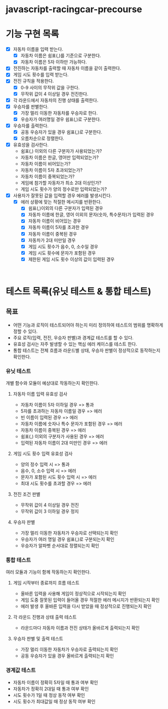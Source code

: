 # javascript-racingcar-precourse

# 기능 구현 목록

- [x] 자동차 이름을 입력 받는다.
  - [x] 자동차 이름은 쉼표(,)를 기준으로 구분한다.
  - [x] 자동차 이름은 5자 이하만 가능하다.
- [x] 전진하는 자동차를 출력할 때 자동차 이름을 같이 출력한다.
- [x] 게임 시도 횟수를 입력 받는다.
- [x] 전진 규칙을 적용한다.
  - [x] 0-9 사이의 무작위 값을 구한다.
  - [x] 무작위 값이 4 이상일 경우 전진한다.
- [x] 각 라운드에서 자동차의 진행 상태를 출력한다.
- [x] 우승자를 판별한다.
  - [x] 가장 멀리 이동한 자동차를 우승자로 한다.
  - [x] 우승자가 여러명일 경우 쉼표(,)로 구분한다.
- [x] 우승자를 출력한다.
  - [x] 공동 우승자가 있을 경우 쉼표(,)로 구분한다.
  - [x] 오름차순으로 정렬한다.
- [x] 유효성을 검사한다.
  - 쉼표(,) 이외의 다른 구분자가 사용되었는가?
  - 자동차 이름은 한글, 영어만 입력되었는가?
  - 자동차 이름이 비어있는가?
  - 자동차 이름이 5자 초과되었는가?
  - 자동차 이름이 중복되었는가?
  - 게임에 참가할 자동차가 최소 2대 이상인가?
  - 게임 시도 횟수가 양의 정수로만 입력되었는가?
- [x] 사용자가 잘못된 값을 입력할 경우 에러를 발생시킨다.
  - [x] 에러 상황에 맞는 적절한 메시지를 반환한다.
    - [x] 쉼표(,)이외의 다른 구분자가 입력된 경우
    - [x] 자동차 이름에 한글, 영어 이외의 문자(숫자, 특수문자)가 입력된 경우
    - [x] 자동차 이름이 비어있는 경우
    - [x] 자동차 이름이 5자를 초과한 경우
    - [x] 자동차 이름이 중복된 경우
    - [x] 자동차가 2대 미만일 경우
    - [x] 게임 시도 횟수가 음수, 0, 소수일 경우
    - [x] 게임 시도 횟수에 문자가 포함된 경우
    - [x] 제한된 게임 시도 횟수 이상의 값이 입력된 경우

<br>

# 테스트 목록(유닛 테스트 & 통합 테스트)

## 목표

- 어떤 기능과 로직이 테스트되어야 하는지 미리 정의하여 테스트의 범위를 명확하게 정할 수 있다.
- 주요 로직(입력, 전진, 우승자 판별)과 경계값 테스트를 할 수 있다.
- 유효성 검사는 자주 발생할 수 있는 핵심 에러 케이스를 테스트 한다.
- 통합 테스트는 전체 흐름과 라운드별 상태, 우승자 판별이 정상적으로 동작하는지 확인한다.

### 유닛 테스트

개별 함수와 모듈이 예상대로 작동하는지 확인한다.

1. 자동차 이름 입력 유효성 검사

   - 자동차 이름이 5자 이하일 경우 => 통과
   - 5자를 초과하는 자동차 이름일 경우 => 에러
   - 빈 이름이 입력된 경우 => 에러
   - 자동차 이름에 숫자나 특수 문자가 포함된 경우 => 에러
   - 자동차 이름이 중복된 경우 => 에러
   - 쉼표(,) 이외의 구분자가 사용된 경우 => 에러
   - 입력된 자동차 이름이 2대 미만인 경우 => 에러

2. 게임 시도 횟수 입력 유효성 검사

   - 양의 정수 입력 시 => 통과
   - 음수, 0, 소수 입력 시 => 에러
   - 문자가 포함된 시도 횟수 입력 시 => 에러
   - 최대 시도 횟수를 초과할 경우 => 에러

3. 전진 조건 판별

   - 무작위 값이 4 이상일 경우 전진
   - 무작위 값이 3 이하일 경우 정지

4. 우승자 판별

   - 가장 멀리 이동한 자동차가 우승자로 선택되는지 확인
   - 우승자가 여러 명일 경우 쉼표(,)로 구분되는지 확인
   - 우승자가 알파벳 순서대로 정렬되는지 확인

### 통합 테스트

여러 모듈과 기능이 함께 작동하는지 확인한다.

1. 게임 시작부터 종료까지 흐름 테스트

   - 올바른 입력을 사용해 게임이 정상적으로 시작되는지 확인
   - 게임 도중 잘못된 입력이 들어올 경우 적절한 에러 메시지가 반환되는지 확인
   - 에러 발생 후 올바른 입력을 다시 받았을 때 정상적으로 진행되는지 확인

2. 각 라운드 진행과 상태 출력 테스트

   - 라운드마다 자동차 이름과 전진 상태가 올바르게 출력되는지 확인

3. 우승자 판별 및 출력 테스트

   - 가장 멀리 이동한 자동차가 우승자로 출력되는지 확인
   - 공동 우승자가 있을 경우 올바르게 출력되는지 확인

### 경계값 테스트

- 자동차 이름이 정확히 5자일 때 통과 여부 확인
- 자동차가 정확히 2대일 때 통과 여부 확인
- 시도 횟수가 1일 때 정상 동작 여부 확인
- 시도 횟수가 최대값일 때 정상 동작 여부 확인
